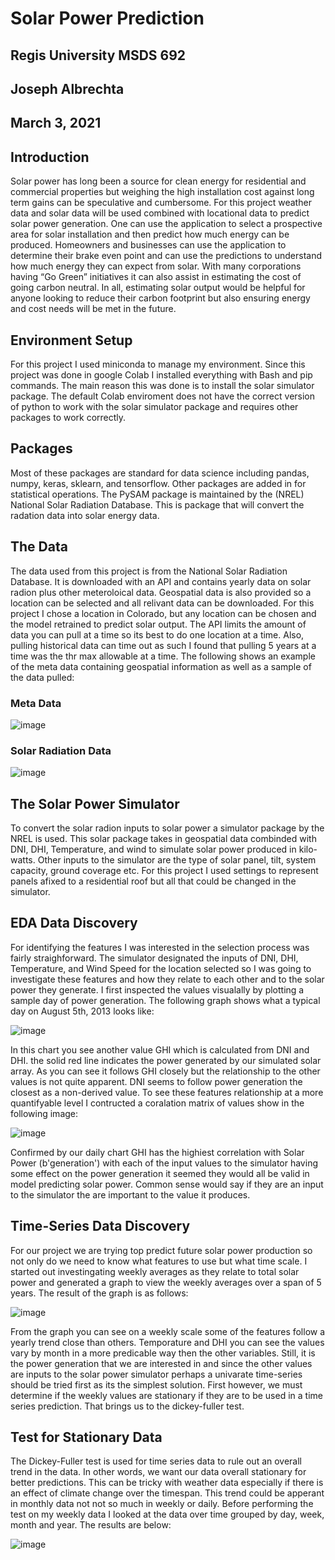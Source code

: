 # Solar Power Prediction
## Regis University MSDS 692
## Joseph Albrechta
## March 3, 2021

## Introduction
Solar power has long been a source for clean energy for residential and commercial properties but weighing the high installation cost against long term gains can be speculative and cumbersome. For this project weather data and solar data will be used combined with locational data to predict solar power generation. One can use the application to select a prospective area for solar installation and then predict how much energy can be produced. Homeowners and businesses can use the application to determine their brake even point and can use the predictions to understand how much energy they can expect from solar. With many corporations having “Go Green” initiatives it can also assist in estimating the cost of going carbon neutral. In all, estimating solar output would be helpful for anyone looking to reduce their carbon footprint but also ensuring energy and cost needs will be met in the future. 

## Environment Setup
For this project I used miniconda to manage my environment. Since this project was done in google Colab I installed everything with Bash and pip commands. The main reason this was done is to install the solar simulator package. The default Colab enviroment does not have the correct version of python to work with the solar simulator package and requires other packages to work correctly.

## Packages

Most of these packages are standard for data science including pandas, numpy, keras, sklearn, and tensorflow. Other packages are added in for statistical operations. The PySAM package is maintained by the (NREL) National Solar Radiation Database. This is package that will convert the radation data into solar energy data.

## The Data
The data used from this project is from the National Solar Radiation Database. It is downloaded with an API and contains yearly data on solar radion plus other meteroloical data. Geospatial data is also provided so a location can be selected and all relivant data can be downloaded. For this project I chose a location in Colorado, but any location can be chosen and the model retrained to predict solar output. The API limits the amount of data you can pull at a time so its best to do one location at a time. Also, pulling historical data can time out as such I found that pulling 5 years at a time was the thr max allowable at a time. The following shows an example of the meta data containing geospatial information as well as a sample of the data pulled:

### Meta Data
![image](https://user-images.githubusercontent.com/51838209/109591644-1f7a7180-7acb-11eb-9abf-d7a4130a50e7.png)

### Solar Radiation Data
![image](https://user-images.githubusercontent.com/51838209/109591570-f9ed6800-7aca-11eb-8d10-6d8af97712c0.png)

## The Solar Power Simulator
To convert the solar radion inputs to solar power a simulator package by the NREL is used. This solar package takes in geospatial data combinded with DNI, DHI, Temperature, and wind to simulate solar power produced in kilo-watts. Other inputs to the simulator are the type of solar panel, tilt, system capacity, ground coverage etc. For this project I used settings to represent panels afixed to a residential roof but all that could be changed in the simulator.

## EDA Data Discovery
For identifying the features I was interested in the selection process was fairly straighforward. The simulator designated the inputs of DNI, DHI, Temperature, and Wind Speed for the location selected so I was going to investigate these features and how they relate to each other and to the solar power they generate. I first inspected the values visualally by plotting a sample day of power generation. The following graph shows what a typical day on August 5th, 2013 looks like:

![image](https://user-images.githubusercontent.com/51838209/109593982-39b64e80-7acf-11eb-8978-5140d9a40c73.png)

In this chart you see another value GHI which is calculated from DNI and DHI. the solid red line indicates the power generated by our simulated solar array. As you can see it follows GHI closely but the relationship to the other values is not quite apparent. DNI seems to follow power generation the closest as a non-derived value. To see these features relationship at a more quantifyable level I contructed a coralation matrix of values show in the following image:

![image](https://user-images.githubusercontent.com/51838209/109594354-e0025400-7acf-11eb-9a8e-28553f102ae0.png)

Confirmed by our daily chart GHI has the highiest correlation with Solar Power (b'generation') with each of the input values to the simulator having some effect on the power generation it seemed they would all be valid in model predicting solar power. Common sense would say if they are an input to the simulator the are important to the value it produces.

## Time-Series Data Discovery

For our project we are trying top predict future solar power production so not only do we need to know what features to use but what time scale. I started out investingating weekly averages as they relate to total solar power and generated a graph to view the weekly averages over a span of 5 years. The result of the graph is as follows:

![image](https://user-images.githubusercontent.com/51838209/109595182-4045c580-7ad1-11eb-9f0f-55b5bcbfb3bd.png)

From the graph you can see on a weekly scale some of the features follow a yearly trend close than others. Temporature and DHI you can see the values vary by month in a more predicable way then the other variables. Still, it is the power generation that we are interested in and since the other values are inputs to the solar power simulator perhaps a univarate time-series should be tried first as its the simplest solution. First however, we must determine if the weekly values are stationary if they are to be used in a time series prediction. That brings us to the dickey-fuller test.

## Test for Stationary Data

The Dickey-Fuller test is used for time series data to rule out an overall trend in the data. In other words, we want our data overall stationary for better predictions. This can be tricky with weather data especially if there is an effect of climate change over the timespan. This trend could be apperant in monthly data not not so much in weekly or daily. Before performing the test on my weekly data I looked at the data over time grouped by day, week, month and year. The results are below:

![image](https://user-images.githubusercontent.com/51838209/109595760-5acc6e80-7ad2-11eb-95af-6cbfb66faae8.png)
